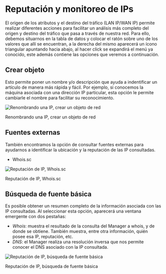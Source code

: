 
# Reputación y monitoreo de IPs

El origen de los atributos y el destino del tráfico (LAN IP/WAN IP) permite realizar diferentes acciones para facilitar un análisis más completo del origen y destino del tráfico que pasa a través de nuestra red. Para ello, debemos situarnos en la tabla de datos y colocar el ratón sobre uno de los valores que allí se encuentran, a la derecha del mismo aparecerá un ícono triangular apuntando hacia abajo, al hacer click se expandirá el menú ya conocido, este además contiene las opciones que veremos a continuación.

## Crear objeto

Esto permite poner un nombre y/o descripción que ayuda a indentificar un artículo de manera más rápida y fácil. Por ejemplo, si conocemos la máquina asociada con una dirección IP particular, esta opción le permite cambiarle el nombre para facilitar su reconocimiento.

![Renombrando una IP, crear un objeto de red](images/ch04_img039.png)

Renombrando una IP, crear un objeto de red

## Fuentes externas

También encontramos la opción de consultar fuentes externas para ayudarnos a identificar la ubicación y la reputación de las IP consultadas.

- Whois.sc

![Reputación de IP, Whois.sc](images/ch04_img040.png)

Reputación de IP, Whois.sc

## Búsqueda de fuente básica

Es posible obtener un resumen completo de la información asociada con las IP consultadas. Al seleccionar esta opción, aparecerá una ventana emergente con dos pestañas:

- *Whois*: muestra el resultado de la consulta del Manager a whois, y de donde se obtiene. También muestra, entre otra información, quién posee esa IP, reputación, etc.
- *DNS*: el Manager realiza una resolución inversa que nos permite conocer el DNS asociado con la IP consultada.

![Reputación de IP, búsqueda de fuente básica](images/ch04_img041.png)

Reputación de IP, búsqueda de fuente básica
